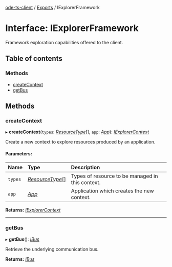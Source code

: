 [ode-ts-client](../README.md) / [Exports](../modules.md) / IExplorerFramework

# Interface: IExplorerFramework

Framework exploration capabilities offered to the client.

## Table of contents

### Methods

- [createContext](iexplorerframework.md#createcontext)
- [getBus](iexplorerframework.md#getbus)

## Methods

### createContext

▸ **createContext**(`types`: [*ResourceType*](../modules.md#resourcetype)[], `app`: [*App*](../modules.md#app)): [*IExplorerContext*](iexplorercontext.md)

Create a new context to explore resources produced by an application.

#### Parameters:

Name | Type | Description |
:------ | :------ | :------ |
`types` | [*ResourceType*](../modules.md#resourcetype)[] | Types of resource to be managed in this context.   |
`app` | [*App*](../modules.md#app) | Application which creates the new context.    |

**Returns:** [*IExplorerContext*](iexplorercontext.md)

___

### getBus

▸ **getBus**(): [*IBus*](ibus.md)

Retrieve the underlying communication bus.

**Returns:** [*IBus*](ibus.md)
